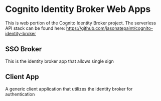 # Cognito Identity Broker Web Apps

This is web portion of the Cognito Identity Broker project. The serverless API stack can be found here:
https://github.com/jasonatepaint/cognito-identity-broker

## SSO Broker
This is the identity broker app that allows single sign


## Client App
A generic client application that utilizes the identity broker for authentication

